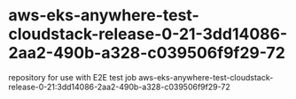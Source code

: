 # aws-eks-anywhere-test-cloudstack-release-0-21-3dd14086-2aa2-490b-a328-c039506f9f29-72
repository for use with E2E test job aws-eks-anywhere-test-cloudstack-release-0-21:3dd14086-2aa2-490b-a328-c039506f9f29-72
